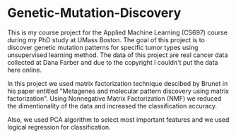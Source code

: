 # Genetic-Mutation-Discovery

This is my course project for the Applied Machine Learning (CS697) course during my PhD study at UMass Boston. The goal of this project is to discover genetic mutation patterns for specific tumor types using unsupervised learning method. The data of this project are real cancer data collected at Dana Farber and due to the copyright I couldn't put the data here online. 

In this project we used matrix factorization technique descibed by Brunet in his paper entitled "Metagenes and molecular pattern discovery using matrix factorization". Using Nonnegative Matrix Factorization (NMF) we reduced the dimentionality of the data and increased the classification accuracy. 

Also, we used PCA algorithm to select most important features and we used logical regression for classification. 
